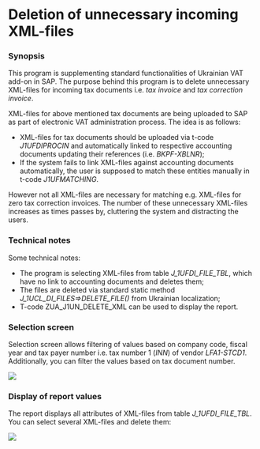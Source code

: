 # Deletion of unnecessary incoming XML-files

### Synopsis

This program is supplementing standard functionalities of Ukrainian VAT add-on in SAP. The purpose behind this program is to delete unnecessary XML-files for incoming tax documents i.e. *tax invoice* and *tax correction invoice*. 

XML-files for above mentioned tax documents are being uploaded to SAP as part of electronic VAT administration process. The idea is as follows: 

- XML-files for tax documents should be uploaded via t-code *J1UFDIPROCIN* and automatically linked to respective accounting documents updating their references (i.e. *BKPF-XBLNR*);
- If the system fails to link XML-files against accounting documents automatically, the user is supposed to match these entities manually in t-code *J1UFMATCHING*.

However not all XML-files are necessary for matching e.g. XML-files for zero tax correction invoices. The number of these unnecessary XML-files increases as times passes by, cluttering the system and distracting the users.

### Technical notes

Some technical notes:

- The program is selecting XML-files from table *J_1UFDI_FILE_TBL*, which have no link to accounting documents and deletes them;
- The files are deleted via standard static method *J_1UCL_DI_FILES=>DELETE_FILE()* from Ukrainian localization;
- T-code ZUA_J1UN_DELETE_XML can be used to display the report.

### Selection screen

Selection screen allows filtering of values based on company code, fiscal year and tax payer number i.e. tax number 1 (*INN*) of vendor *LFA1-STCD1*. Additionally, you can filter the values based on tax document number.

![](C:\GIT\deleteIncXmlFiles\screens\00_selection_screen.jpg)

### Display of report values

The report displays all attributes of XML-files from table *J_1UFDI_FILE_TBL*. You can select several XML-files and delete them:

![](C:\GIT\deleteIncXmlFiles\screens\01_report_values.jpg)